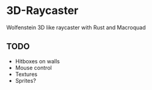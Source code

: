 # 3D-Raycaster

Wolfenstein 3D like raycaster with Rust and Macroquad


## TODO

- Hitboxes on walls
- Mouse control
- Textures
- Sprites?
